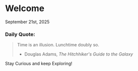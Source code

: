 # Welcome

September 21st, 2025

### Daily Quote:
> Time is an illusion. Lunchtime doubly so.
> 	- Douglas Adams, *The Hitchhiker's Guide to the Galaxy*

Stay Curious and keep Exploring!
